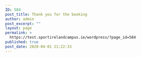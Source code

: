 ```yaml
---
ID: 584
post_title: Thank you for the booking
author: admin
post_excerpt: ""
layout: page
permalink: >
  https://test.sportirelandcampus.ie/wordpress/?page_id=584
published: true
post_date: 2020-04-01 21:22:33
---
```

<!-- wp:image {"id":585,"sizeSlug":"large"} -->
<figure class="wp-block-image size-large"><img src="https://test.sportirelandcampus.ie/wordpress/wp-content/uploads/2020/04/e2a50972e9777b8f4374481493c7bbf6.png" alt="" class="wp-image-585"/></figure>
<!-- /wp:image -->